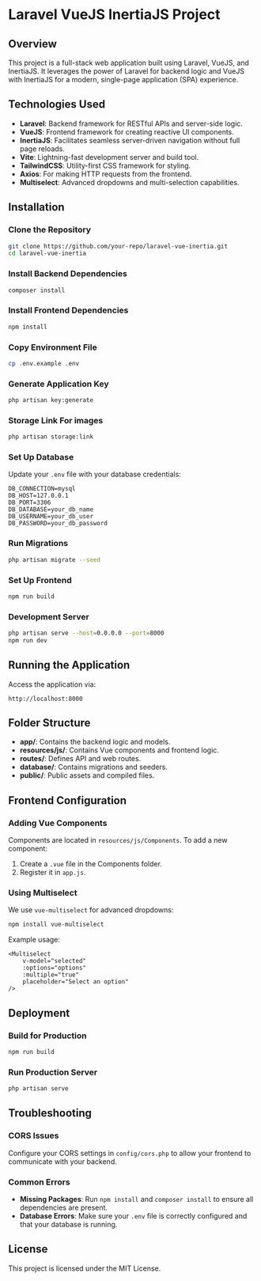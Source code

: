 # Laravel VueJS InertiaJS Project

## Overview

This project is a full-stack web application built using Laravel, VueJS, and InertiaJS. It leverages the power of Laravel for backend logic and VueJS with InertiaJS for a modern, single-page application (SPA) experience.

## Technologies Used

-   **Laravel**: Backend framework for RESTful APIs and server-side logic.
-   **VueJS**: Frontend framework for creating reactive UI components.
-   **InertiaJS**: Facilitates seamless server-driven navigation without full page reloads.
-   **Vite**: Lightning-fast development server and build tool.
-   **TailwindCSS**: Utility-first CSS framework for styling.
-   **Axios**: For making HTTP requests from the frontend.
-   **Multiselect**: Advanced dropdowns and multi-selection capabilities.

## Installation

### Clone the Repository

```bash
git clone https://github.com/your-repo/laravel-vue-inertia.git
cd laravel-vue-inertia
```

### Install Backend Dependencies

```bash
composer install
```

### Install Frontend Dependencies

```bash
npm install
```

### Copy Environment File

```bash
cp .env.example .env
```

### Generate Application Key

```bash
php artisan key:generate
```

### Storage Link For images

```bash
php artisan storage:link
```

### Set Up Database

Update your `.env` file with your database credentials:

```
DB_CONNECTION=mysql
DB_HOST=127.0.0.1
DB_PORT=3306
DB_DATABASE=your_db_name
DB_USERNAME=your_db_user
DB_PASSWORD=your_db_password
```

### Run Migrations

```bash
php artisan migrate --seed
```

### Set Up Frontend

```bash
npm run build
```

### Development Server

```bash
php artisan serve --host=0.0.0.0 --port=8000
npm run dev
```

## Running the Application

Access the application via:

```
http://localhost:8000
```

## Folder Structure

-   **app/**: Contains the backend logic and models.
-   **resources/js/**: Contains Vue components and frontend logic.
-   **routes/**: Defines API and web routes.
-   **database/**: Contains migrations and seeders.
-   **public/**: Public assets and compiled files.

## Frontend Configuration

### Adding Vue Components

Components are located in `resources/js/Components`. To add a new component:

1. Create a `.vue` file in the Components folder.
2. Register it in `app.js`.

### Using Multiselect

We use `vue-multiselect` for advanced dropdowns:

```bash
npm install vue-multiselect
```

Example usage:

```vue
<Multiselect
    v-model="selected"
    :options="options"
    :multiple="true"
    placeholder="Select an option"
/>
```

## Deployment

### Build for Production

```bash
npm run build
```

### Run Production Server

```bash
php artisan serve
```

## Troubleshooting

### CORS Issues

Configure your CORS settings in `config/cors.php` to allow your frontend to communicate with your backend.

### Common Errors

-   **Missing Packages**: Run `npm install` and `composer install` to ensure all dependencies are present.
-   **Database Errors**: Make sure your `.env` file is correctly configured and that your database is running.

## License

This project is licensed under the MIT License.
